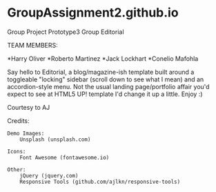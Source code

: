 # GroupAssignment2.github.io
Group Project
Prototype3 Group
Editorial

TEAM MEMBERS:

*Harry Oliver
*Roberto Martinez
*Jack Lockhart
*Conelio Mafohla



Say hello to Editorial, a blog/magazine-ish template built around a toggleable "locking"
sidebar (scroll down to see what I mean) and an accordion-style menu. Not the usual landing
page/portfolio affair you'd expect to see at HTML5 UP!
template I'd change it up a little. Enjoy :)

Courtesy to AJ

Credits:

	Demo Images:
		Unsplash (unsplash.com)

	Icons:
		Font Awesome (fontawesome.io)

	Other:
		jQuery (jquery.com)
		Responsive Tools (github.com/ajlkn/responsive-tools)

